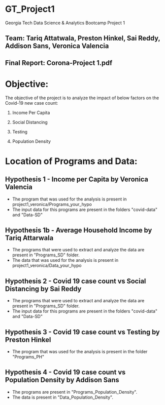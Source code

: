 # GT_Project1

Georgia Tech Data Science & Analytics Bootcamp Project 1

## Team: Tariq Attatwala, Preston Hinkel, Sai Reddy, Addison Sans, Veronica Valencia

## Final Report: Corona-Project 1.pdf

# Objective:

The objective of the project is to analyze the impact of below factors on the Covid-19 new case count:

1. Income Per Capita

2. Social Distancing

3. Testing

4. Population Density


# Location of Programs and Data:

## Hypothesis 1 - Income per Capita by Veronica Valencia

- The program that was used for the analysis is present in project1_veronica/Programs_your_hypo
- The input data for this programs are present in the folders "covid-data" and "Data-SD"

## Hypothesis 1b - Average Household Income by Tariq Attarwala

- The programs that were used to extract and analyze the data are present in "Programs_SD" folder.
- The data that was used for the analysis is present in project1_veronica/Data_your_hypo

## Hypothesis 2 - Covid 19 case count vs Social Distancing by Sai Reddy

- The programs that were used to extract and analyze the data are present in "Programs_SD" folder.
- The input data for this programs are present in the folders "covid-data" and "Data-SD"


## Hypothesis 3 - Covid 19 case count vs Testing by Preston Hinkel

- The program that was used for the analysis is present in the folder "Programs_PH"

## Hypothesis 4 - Covid 19 case count vs Population Density by Addison Sans

- The programs are present in "Programs_Population_Density".
- The data is present in "Data_Population_Density".
